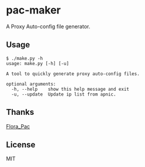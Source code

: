 # pac-maker

A Proxy Auto-config file generator.

## Usage

```
$ ./make.py -h
usage: make.py [-h] [-u]

A tool to quickly generate proxy auto-config files.

optional arguments:
  -h, --help    show this help message and exit
  -u, --update  Update ip list from apnic.

```

## Thanks

[Flora_Pac](https://github.com/Leask/Flora_Pac)

## License

MIT
